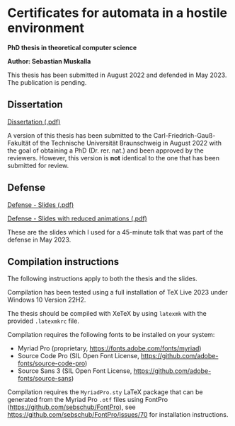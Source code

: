 Certificates for automata in a hostile environment
==================================================

**PhD thesis in theoretical computer science**

**Author: Sebastian Muskalla**

This thesis has been submitted in August 2022 and defended in May 2023.
The publication is pending.

Dissertation
------------

[Dissertation (.pdf)](Diss_Muskalla_Sebastian.pdf)

A version of this thesis has been submitted to the Carl-Friedrich-Gauß-Fakultät of the Technische Universität Braunschweig in August 2022 with the goal of obtaining a PhD (Dr. rer. nat.) and been approved by the reviewers.
However, this version is **not** identical to the one that has been submitted for review.

Defense
-------

[Defense - Slides (.pdf)](Defense_Muskalla_Sebastian.pdf)

[Defense - Slides with reduced animations (.pdf)](Defense_Muskalla_Sebastian_reduced_animations.pdf)

These are the slides which I used for a 45-minute talk that was part of the defense in May 2023.

Compilation instructions
------------------------

The following instructions apply to both the thesis and the slides.

Compilation has been tested using a full installation of TeX Live 2023 under Windows 10 Version 22H2.

The thesis should be compiled with XeTeX by using `latexmk` with the provided `.latexmkrc` file.

Compilation requires the following fonts to be installed on your system:
* Myriad Pro (proprietary, https://fonts.adobe.com/fonts/myriad)
* Source Code Pro (SIL Open Font License, https://github.com/adobe-fonts/source-code-pro)
* Source Sans 3 (SIL Open Font License, https://github.com/adobe-fonts/source-sans)

Compilation requires the `MyriadPro.sty` LaTeX package that can be generated from the Myriad Pro `.otf` files using FontPro (https://github.com/sebschub/FontPro), see https://github.com/sebschub/FontPro/issues/70 for installation instructions.
